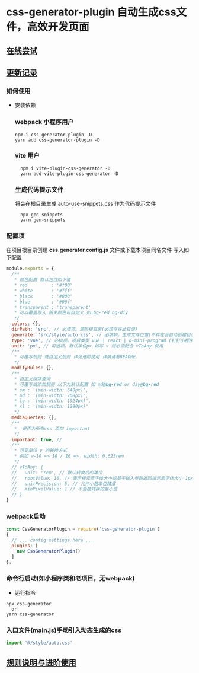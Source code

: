 # css-generator-plugin 自动生成css文件，高效开发页面

## [在线尝试](https://machetehot.github.io/css-generator-plugin/)

## [更新记录](./CHANGE.md)
### 如何使用

+ 安装依赖
  ### webpack  小程序用户
  ```
  npm i css-generator-plugin -D
  yarn add css-generator-plugin -D
  ```
  ### vite 用户
  ```
    npm i vite-plugin-css-generator -D
    yarn add vite-plugin-css-generator -D
  ```
  ### 生成代码提示文件

  将会在根目录生成 auto-use-snippets.css 作为代码提示文件
  ```
    npx gen-snippets
    yarn gen-snippets
  ```

### 配置项

在项目根目录创建 **css.generator.config.js** 文件或下载本项目同名文件
写入如下配置
```javascript
module.exports = {
  /**
   * 颜色配置 默认包含如下值
   * red         : '#f00'
   * white       : '#fff'
   * black       : '#000'
   * blue        : '#00f'
   * transparent : 'transparent'
   * 可以覆盖写入 相关颜色可自定义 如 bg-red bg-diy
   */
  colors: {},
  dirPath: 'src', // 必填项。源码根目录(必须存在此目录)
  generate: 'src/style/auto.css', // 必填项。生成文件位置(不存在会自动创建目录)
  type: 'vue', // 必填项。项目类型 vue | react | d-mini-program (钉钉小程序) | wx-mini-program(微信小程序) | html 
  unit: 'px', // 可选项。默认单位px 如写 v 则必须配合 vToAny 使用
  /**
   * 可覆写规则 或自定义规则 详见进阶使用 详情请看README
   */
  modifyRules: {},
  /**
   * 自定义媒体查询
   * 可覆写或添加规则 以下为默认配置 如 md@bg-red or diy@bg-red
   * sm : '(min-width: 640px)',
   * md : '(min-width: 768px)',
   * lg : '(min-width: 1024px)',
   * xl : '(min-width: 1280px)'
   */
  mediaQueries: {},
  /**
   *  是否为所有css 添加 important 
   */
  important: true, // 
  /**
   * 可变单位 v 的转换方式 
   * 例如 w-10 => 10 / 16 =>  width: 0.625rem 
   */
  // vToAny: {
  //   unit: 'rem', // 默认转换后的单位
  //   rootValue: 16, // 表示根元素字体大小或基于输入参数返回根元素字体大小 1px -> 1/16rem
  //   unitPrecision: 5, // 允许小数单位精度
  //   minPixelValue: 1 // 不会被转换的最小值
  // }
}
```
### webpack启动

```javascript
const CssGeneratorPlugin = require('css-generator-plugin')
{
  // ... config settings here ...
  plugins: [
    new CssGeneratorPlugin()
  ]
};
```
### 命令行启动(如小程序类和老项目，无webpack)


+ 运行指令
```text
npx css-generator
  or
yarn css-generator
```

### **入口文件(main.js)手动引入动态生成的css**
```javascript
import '@/style/auto.css'
```
## [规则说明与进阶使用](./RULE.md)